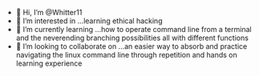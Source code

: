 - 👋 Hi, I’m @Whitter11
- 👀 I’m interested in ...learning ethical hacking
- 🌱 I’m currently learning ...how to operate command line from a terminal and the neverending branching possibilities all with different functions
- 💞️ I’m looking to collaborate on ...an easier way to absorb and practice navigating the linux command line through repetition and hands on learning experience

<!---
Whitter11/Whitter11 is a ✨ special ✨ repository because its `README.md` (this file) appears on your GitHub profile.
You can click the Preview link to take a look at your changes.
--->
